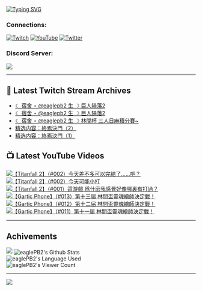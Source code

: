 <!--### Hello people, I'm EaglePB2 - The one who building something for fun 👋
Thank you for standby for this profile.   
The purpose of this profile is coming soon.   
You may come back later, as you wish if this readme.md is updated.   -->

<a href="https://git.io/typing-svg"><img src="https://readme-typing-svg.herokuapp.com?font=Fira+Code&duration=1000&pause=5000&vCenter=true&random=false&width=500&lines=%F0%9F%91%8B+Hello+Everyone%2C+I'm+EaglePB2.;%F0%9F%99%87+Thank+you+for+stopping+by+my+profile.+;%F0%9F%94%AD+%3D%3D%3D%3D+%F0%9F%94%AD;%F0%9F%91%8B+%E4%BD%A0%E5%A5%BD%EF%BC%8C%E6%AD%A1%E8%BF%8E%E4%BE%86%E5%88%B0%E6%88%91%E7%9A%84%E4%BB%A3%E7%A2%BC%E5%BA%AB%E3%80%82;%F0%9F%99%87+%E6%84%9F%E8%AC%9D%E5%89%8D%E4%BE%86%E5%8F%83%E8%A7%80%E5%B0%8F%E5%B1%8B+owo~" alt="Typing SVG" /></a>

### Connections:

[![Twitch](https://img.shields.io/badge/Twitch-9347FF?style=flat-square&logo=twitch&logoColor=white)](https://www.twitch.tv/eaglepb2)
[![YouTube](https://img.shields.io/badge/YouTube-%23FF0000.svg?style=flat-square&logo=YouTube&logoColor=white)](https://www.youtube.com/eaglepb2)
[![Twitter](https://img.shields.io/badge/Twitter-%231DA1F2.svg?style=flat-square&logo=Twitter&logoColor=white)](https://twitter.com/eaglepb2)

### Discord Server:

[![](https://invidget.switchblade.xyz/qKrub9b?theme=dark&language=ch)](https://discord.gg/qKrub9b)

---

## 👾 Latest Twitch Stream Archives
<!-- TWITCH:START -->
- [☾ 宿舍 ⋆ @eaglepb2 生 ☽ 巨人隕落2](https://www.twitch.tv/videos/2408776558)
- [☾ 宿舍 ⋆ @eaglepb2 生 ☽ 巨人隕落2](https://www.twitch.tv/videos/2407934655)
- [☾ 宿舍 ⋆ @eaglepb2 生 ☽ 林間杯 三人日麻積分賽~](https://www.twitch.tv/videos/2403713913)
- [精选内容：終焉決鬥（2）](https://www.twitch.tv/videos/2400633957)
- [精选内容：終焉決鬥（1）](https://www.twitch.tv/videos/2400633622)
<!-- TWITCH:END -->



## 📺 Latest YouTube Videos
<!-- YOUTUBE:START -->
<!-- YOUTUBE:END -->

<!-- BEGIN YOUTUBE-CARDS -->
<a href="https://www.youtube.com/watch?v=QQQxZ3i45PY">
  <picture>
    <source media="(prefers-color-scheme: dark)" srcset="https://ytcards.demolab.com/?id=QQQxZ3i45PY&title=%E3%80%90Titanfall+2%E3%80%91%EF%BC%88%23002%EF%BC%89%E4%BB%8A%E5%A4%A9%E5%B7%AE%E4%B8%8D%E5%A4%9A%E5%8F%AF%E4%BB%A5%E5%AE%8C%E7%B5%90%E4%BA%86%E2%80%A6%E2%80%A6%E5%90%A7%EF%BC%9F&lang=zh&timestamp=1742288601&background_color=%230d1117&title_color=%23ffffff&stats_color=%23dedede&max_title_lines=1&width=250&border_radius=5&duration=8367">
    <img src="https://ytcards.demolab.com/?id=QQQxZ3i45PY&title=%E3%80%90Titanfall+2%E3%80%91%EF%BC%88%23002%EF%BC%89%E4%BB%8A%E5%A4%A9%E5%B7%AE%E4%B8%8D%E5%A4%9A%E5%8F%AF%E4%BB%A5%E5%AE%8C%E7%B5%90%E4%BA%86%E2%80%A6%E2%80%A6%E5%90%A7%EF%BC%9F&lang=zh&timestamp=1742288601&background_color=%23ffffff&title_color=%2324292f&stats_color=%2357606a&max_title_lines=1&width=250&border_radius=5&duration=8367" alt="【Titanfall 2】（#002）今天差不多可以完結了……吧？" title="【Titanfall 2】（#002）今天差不多可以完結了……吧？">
  </picture>
</a>
<a href="https://www.youtube.com/watch?v=ZOs0OOZ7-FE">
  <picture>
    <source media="(prefers-color-scheme: dark)" srcset="https://ytcards.demolab.com/?id=ZOs0OOZ7-FE&title=%E3%80%90Titanfall+2%E3%80%91%EF%BC%88%23002%EF%BC%89%E4%BB%8A%E5%A4%A9%E5%8F%AF%E8%83%BD%E5%B0%8F%E6%89%93&lang=zh&timestamp=1742288185&background_color=%230d1117&title_color=%23ffffff&stats_color=%23dedede&max_title_lines=1&width=250&border_radius=5&duration=0">
    <img src="https://ytcards.demolab.com/?id=ZOs0OOZ7-FE&title=%E3%80%90Titanfall+2%E3%80%91%EF%BC%88%23002%EF%BC%89%E4%BB%8A%E5%A4%A9%E5%8F%AF%E8%83%BD%E5%B0%8F%E6%89%93&lang=zh&timestamp=1742288185&background_color=%23ffffff&title_color=%2324292f&stats_color=%2357606a&max_title_lines=1&width=250&border_radius=5&duration=0" alt="【Titanfall 2】（#002）今天可能小打" title="【Titanfall 2】（#002）今天可能小打">
  </picture>
</a>
<a href="https://www.youtube.com/watch?v=oBHj0B0iASk">
  <picture>
    <source media="(prefers-color-scheme: dark)" srcset="https://ytcards.demolab.com/?id=oBHj0B0iASk&title=%E3%80%90Titanfall+2%E3%80%91%EF%BC%88%23001%EF%BC%89%E9%80%99%E6%B8%B8%E6%88%B2+%E7%88%B2%E4%BB%80%E9%BA%BD%E6%88%91%E6%84%9F%E8%A6%BA%E5%A5%BD%E5%83%8F%E5%93%AA%E8%A3%8F%E6%9C%89%E6%89%93%E9%81%8E%EF%BC%9F&lang=zh&timestamp=1742202601&background_color=%230d1117&title_color=%23ffffff&stats_color=%23dedede&max_title_lines=1&width=250&border_radius=5&duration=12200">
    <img src="https://ytcards.demolab.com/?id=oBHj0B0iASk&title=%E3%80%90Titanfall+2%E3%80%91%EF%BC%88%23001%EF%BC%89%E9%80%99%E6%B8%B8%E6%88%B2+%E7%88%B2%E4%BB%80%E9%BA%BD%E6%88%91%E6%84%9F%E8%A6%BA%E5%A5%BD%E5%83%8F%E5%93%AA%E8%A3%8F%E6%9C%89%E6%89%93%E9%81%8E%EF%BC%9F&lang=zh&timestamp=1742202601&background_color=%23ffffff&title_color=%2324292f&stats_color=%2357606a&max_title_lines=1&width=250&border_radius=5&duration=12200" alt="【Titanfall 2】（#001）這游戲 爲什麽我感覺好像哪裏有打過？" title="【Titanfall 2】（#001）這游戲 爲什麽我感覺好像哪裏有打過？">
  </picture>
</a>
<a href="https://www.youtube.com/watch?v=lF2KSYMm1nk">
  <picture>
    <source media="(prefers-color-scheme: dark)" srcset="https://ytcards.demolab.com/?id=lF2KSYMm1nk&title=%E3%80%90Gartic+Phone%E3%80%91%EF%BC%88%23013%EF%BC%89%E7%AC%AC%E5%8D%81%E4%B8%89%E5%B1%8A+%E6%9E%97%E9%96%93%E7%9B%83%E9%9D%88%E9%AD%82%E7%B9%AA%E5%B8%AB%E6%B1%BA%E5%AE%9A%E6%88%B0%EF%BC%81&lang=zh&timestamp=1741584720&background_color=%230d1117&title_color=%23ffffff&stats_color=%23dedede&max_title_lines=1&width=250&border_radius=5&duration=7624">
    <img src="https://ytcards.demolab.com/?id=lF2KSYMm1nk&title=%E3%80%90Gartic+Phone%E3%80%91%EF%BC%88%23013%EF%BC%89%E7%AC%AC%E5%8D%81%E4%B8%89%E5%B1%8A+%E6%9E%97%E9%96%93%E7%9B%83%E9%9D%88%E9%AD%82%E7%B9%AA%E5%B8%AB%E6%B1%BA%E5%AE%9A%E6%88%B0%EF%BC%81&lang=zh&timestamp=1741584720&background_color=%23ffffff&title_color=%2324292f&stats_color=%2357606a&max_title_lines=1&width=250&border_radius=5&duration=7624" alt="【Gartic Phone】（#013）第十三届 林間盃靈魂繪師決定戰！" title="【Gartic Phone】（#013）第十三届 林間盃靈魂繪師決定戰！">
  </picture>
</a>
<a href="https://www.youtube.com/watch?v=N5R8Ujf0AmY">
  <picture>
    <source media="(prefers-color-scheme: dark)" srcset="https://ytcards.demolab.com/?id=N5R8Ujf0AmY&title=%E3%80%90Gartic+Phone%E3%80%91%EF%BC%88%23012%EF%BC%89%E7%AC%AC%E5%8D%81%E4%BA%8C%E5%B1%8A+%E6%9E%97%E9%96%93%E7%9B%83%E9%9D%88%E9%AD%82%E7%B9%AA%E5%B8%AB%E6%B1%BA%E5%AE%9A%E6%88%B0%EF%BC%81&lang=zh&timestamp=1741497917&background_color=%230d1117&title_color=%23ffffff&stats_color=%23dedede&max_title_lines=1&width=250&border_radius=5&duration=9247">
    <img src="https://ytcards.demolab.com/?id=N5R8Ujf0AmY&title=%E3%80%90Gartic+Phone%E3%80%91%EF%BC%88%23012%EF%BC%89%E7%AC%AC%E5%8D%81%E4%BA%8C%E5%B1%8A+%E6%9E%97%E9%96%93%E7%9B%83%E9%9D%88%E9%AD%82%E7%B9%AA%E5%B8%AB%E6%B1%BA%E5%AE%9A%E6%88%B0%EF%BC%81&lang=zh&timestamp=1741497917&background_color=%23ffffff&title_color=%2324292f&stats_color=%2357606a&max_title_lines=1&width=250&border_radius=5&duration=9247" alt="【Gartic Phone】（#012）第十二届 林間盃靈魂繪師決定戰！" title="【Gartic Phone】（#012）第十二届 林間盃靈魂繪師決定戰！">
  </picture>
</a>
<a href="https://www.youtube.com/watch?v=ufFTN3FEnHU">
  <picture>
    <source media="(prefers-color-scheme: dark)" srcset="https://ytcards.demolab.com/?id=ufFTN3FEnHU&title=%E3%80%90Gartic+Phone%E3%80%91%EF%BC%88%23011%EF%BC%89%E7%AC%AC%E5%8D%81%E4%B8%80%E5%B1%8A+%E6%9E%97%E9%96%93%E7%9B%83%E9%9D%88%E9%AD%82%E7%B9%AA%E5%B8%AB%E6%B1%BA%E5%AE%9A%E6%88%B0%EF%BC%81&lang=zh&timestamp=1741423788&background_color=%230d1117&title_color=%23ffffff&stats_color=%23dedede&max_title_lines=1&width=250&border_radius=5&duration=8843">
    <img src="https://ytcards.demolab.com/?id=ufFTN3FEnHU&title=%E3%80%90Gartic+Phone%E3%80%91%EF%BC%88%23011%EF%BC%89%E7%AC%AC%E5%8D%81%E4%B8%80%E5%B1%8A+%E6%9E%97%E9%96%93%E7%9B%83%E9%9D%88%E9%AD%82%E7%B9%AA%E5%B8%AB%E6%B1%BA%E5%AE%9A%E6%88%B0%EF%BC%81&lang=zh&timestamp=1741423788&background_color=%23ffffff&title_color=%2324292f&stats_color=%2357606a&max_title_lines=1&width=250&border_radius=5&duration=8843" alt="【Gartic Phone】（#011）第十一届 林間盃靈魂繪師決定戰！" title="【Gartic Phone】（#011）第十一届 林間盃靈魂繪師決定戰！">
  </picture>
</a>
<!-- END YOUTUBE-CARDS -->

---

## Achivements
[![](https://github-profile-trophy.vercel.app/?username=eaglepb2&theme=monokai&no-bg=true&&title=Repositories,Issues,Commit,MultiLanguage)](https://github.com/anuraghazra/github-readme-stats)
<img align="center" alt="eaglePB2's Github Stats" src="https://github-readme-stats.vercel.app/api?username=eaglePB2&show_icons=true&hide_border=true&theme=merko" />
<br>
<img align="center" alt="eaglePB2's Language Used" src="https://github-readme-stats.vercel.app/api/top-langs/?username=eaglePB2&show_icons=true&hide_border=true&theme=merko&layout=compact&langs_count=8" />
<br>
<img align="center" alt="eaglePB2's Viewer Count" src="https://visitcount.itsvg.in/api?id=eaglepb2&label=Profile%20Views&color=3&icon=5&pretty=true" />

<hr>

<!-- RANDOMQUOTE:START -->
![](https://quotes-github-readme.vercel.app/api?type=horizontal&theme=merko)
<!-- RANDOMQUOTE:END -->


<!--
       _____   _   _   _____       _____   _   _   ____   
      |_   _| | | | | |  ___|     |  ___| | \ | | |  _  \  
        | |   | |_| | | |___      | |___  |  \| | | | | | 
        | |   |  _  | |  ___|     |  ___| |     | | | | | 
        | |   | | | | | |___      | |___  | |\  | | |_| | 
        |_|   |_| |_| |_____|     |_____| |_| \_| |____ / 
      
-->

